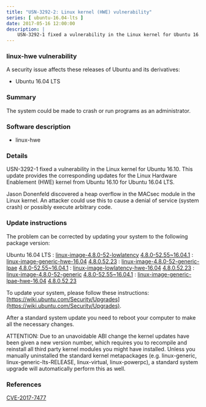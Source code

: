```yaml
---
title: "USN-3292-2: Linux kernel (HWE) vulnerability"
series: [ ubuntu-16.04-lts ]
date: 2017-05-16 12:00:00
description: |
    USN-3292-1 fixed a vulnerability in the Linux kernel for Ubuntu 16.10. This update provides the corresponding updates for the Linux Hardware Enablement (HWE) kernel from Ubuntu 16.10 for Ubuntu 16.04 LTS.
--- 
```

 
### linux-hwe vulnerability

A security issue affects these releases of Ubuntu and its derivatives:

* Ubuntu 16.04 LTS

### Summary

The system could be made to crash or run programs as an administrator. 

### Software description

* linux-hwe 

### Details

USN-3292-1 fixed a vulnerability in the Linux kernel for Ubuntu 16.10. This update provides the corresponding updates for the Linux Hardware Enablement (HWE) kernel from Ubuntu 16.10 for Ubuntu 16.04 LTS.

Jason Donenfeld discovered a heap overflow in the MACsec module in the Linux kernel. An attacker could use this to cause a denial of service (system crash) or possibly execute arbitrary code. 

### Update instructions

The problem can be corrected by updating your system to the following package version:

Ubuntu 16.04 LTS
 : [linux-image-4.8.0-52-lowlatency](https://launchpad.net/ubuntu/+source/linux-hwe) <span> [4.8.0-52.55~16.04.1](https://launchpad.net/ubuntu/+source/linux-hwe/4.8.0-52.55~16.04.1) </span> 
 : [linux-image-generic-hwe-16.04](https://launchpad.net/ubuntu/+source/linux-hwe) <span> [4.8.0.52.23](https://launchpad.net/ubuntu/+source/linux-hwe/4.8.0-52.55~16.04.1) </span> 
 : [linux-image-4.8.0-52-generic-lpae](https://launchpad.net/ubuntu/+source/linux-hwe) <span> [4.8.0-52.55~16.04.1](https://launchpad.net/ubuntu/+source/linux-hwe/4.8.0-52.55~16.04.1) </span> 
 : [linux-image-lowlatency-hwe-16.04](https://launchpad.net/ubuntu/+source/linux-hwe) <span> [4.8.0.52.23](https://launchpad.net/ubuntu/+source/linux-hwe/4.8.0-52.55~16.04.1) </span> 
 : [linux-image-4.8.0-52-generic](https://launchpad.net/ubuntu/+source/linux-hwe) <span> [4.8.0-52.55~16.04.1](https://launchpad.net/ubuntu/+source/linux-hwe/4.8.0-52.55~16.04.1) </span> 
 : [linux-image-generic-lpae-hwe-16.04](https://launchpad.net/ubuntu/+source/linux-hwe) <span> [4.8.0.52.23](https://launchpad.net/ubuntu/+source/linux-hwe/4.8.0-52.55~16.04.1) </span> 

To update your system, please follow these instructions: [https://wiki.ubuntu.com/Security/Upgrades](https://wiki.ubuntu.com/Security/Upgrades).

After a standard system update you need to reboot your computer to make all the necessary changes.

ATTENTION: Due to an unavoidable ABI change the kernel updates have been given a new version number, which requires you to recompile and reinstall all third party kernel modules you might have installed. Unless you manually uninstalled the standard kernel metapackages (e.g. linux-generic, linux-generic-lts-RELEASE, linux-virtual, linux-powerpc), a standard system upgrade will automatically perform this as well. 

### References

 [CVE-2017-7477](http://people.ubuntu.com/~ubuntu-security/cve/CVE-2017-7477)
 

